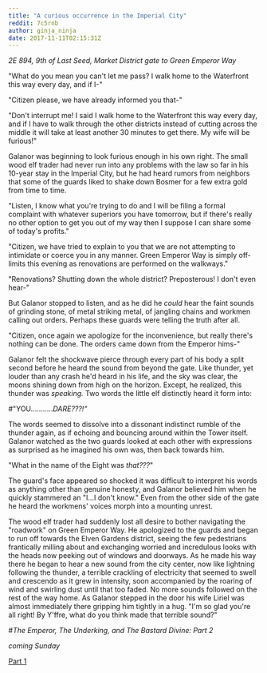 ```yaml
---
title: "A curious occurrence in the Imperial City"
reddit: 7c5rnb
author: ginja_ninja
date: 2017-11-11T02:15:31Z
---
```


*2E 894, 9th of Last Seed, Market District gate to Green Emperor Way*

"What do you mean you can't let me pass? I walk home to the Waterfront this way every day, and if I-"

"Citizen please, we have already informed you that-"

"Don't interrupt me! I said I walk home to the Waterfront this way every day, and if I have to walk through the other districts instead of cutting across the middle it will take at least another 30 minutes to get there. My wife will be furious!"

Galanor was beginning to look furious enough in his own right. The small wood elf trader had never run into any problems with the law so far in his 10-year stay in the Imperial City, but he had heard rumors from neighbors that some of the guards liked to shake down Bosmer for a few extra gold from time to time.

"Listen, I know what you're trying to do and I will be filing a formal complaint with whatever superiors you have tomorrow, but if there's really no other option to get you out of my way then I suppose I can share some of today's profits."

"Citizen, we have tried to explain to you that we are not attempting to intimidate or coerce you in any manner. Green Emperor Way is simply off-limits this evening as renovations are performed on the walkways."

"Renovations? Shutting down the whole district? Preposterous! I don't even hear-"

But Galanor stopped to listen, and as he did he *could* hear the faint sounds of grinding stone, of metal striking metal, of jangling chains and workmen calling out orders. Perhaps these guards were telling the truth after all.

"Citizen, once again we apologize for the inconvenience, but really there's nothing can be done. The orders came down from the Emperor hims-"

Galanor felt the shockwave pierce through every part of his body a split second before he heard the sound from beyond the gate. Like thunder, yet louder than any crash he'd heard in his life, and the sky was clear, the moons shining down from high on the horizon. Except, he realized, this thunder was *speaking.* Two words the little elf distinctly heard it form into:

#"YOU...........*DARE???!"*

The words seemed to dissolve into a dissonant indistinct rumble of the thunder again, as if echoing and bouncing around within the Tower itself. Galanor watched as the two guards looked at each other with expressions as surprised as he imagined his own was, then back towards him.

"What in the name of the Eight was *that???*"

The guard's face appeared so shocked it was difficult to interpret his words as anything other than genuine honesty, and Galanor believed him when he quickly stammered an "I...I don't know." Even from the other side of the gate he heard the workmens' voices morph into a mounting unrest.

The wood elf trader had suddenly lost all desire to bother navigating the "roadwork" on Green Emperor Way. He apologized to the guards and began to run off towards the Elven Gardens district, seeing the few pedestrians frantically milling about and exchanging worried and incredulous looks with the heads now peeking out of windows and doorways. As he made his way there he began to hear a new sound from the city center, now like lightning following the thunder, a terrible crackling of electricity that seemed to swell and crescendo as it grew in intensity, soon accompanied by the roaring of wind and swirling dust until that too faded. No more sounds followed on the rest of the way home. As Galanor stepped in the door his wife Liriel was almost immediately there gripping him tightly in a hug. "I'm so glad you're all right! By Y'ffre, what do you think made that terrible sound?"

#*The Emperor, The Underking, and The Bastard Divine: Part 2*

*coming Sunday*

[Part 1](https://www.reddit.com/r/teslore/comments/7awn9w/the_emperor_the_underking_and_the_bastard_divine/)
